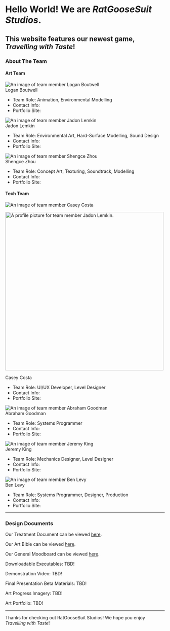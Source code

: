 # Hello World! We are ***RatGooseSuit Studios***.

## This website features our newest game, *Travelling with Taste*!

### About The Team

#### Art Team
![An image of team member Logan Boutwell](./ProfilePictures/Logan_Boutwell.jpg)<br>
Logan Boutwell
- Team Role: Animation, Environmental Modelling
- Contact Info:
- Portfolio Site:

![An image of team member Jadon Lemkin](./ProfilePictures/Jadon_Lemkin.png)<br>
Jadon Lemkin
- Team Role: Environmental Art, Hard-Surface Modelling, Sound Design
- Contact Info:
- Portfolio Site:

![An image of team member Shengce Zhou]()<br>
Shengce Zhou
- Team Role: Concept Art, Texturing, Soundtrack, Modelling
- Contact Info:
- Portfolio Site:

#### Tech Team
![An image of team member Casey Costa](/ProfilePictures/Casey_Costa.jpg)<br>

<img src="/ProfilePictures/Jadon_Lemkin.png" alt="A profile picture for team member Jadon Lemkin." width="500">

Casey Costa
- Team Role: UI/UX Developer, Level Designer
- Contact Info:
- Portfolio Site:

![An image of team member Abraham Goodman](./ProfilePictures/Abraham_Goodman.jpg)<br>
Abraham Goodman
- Team Role: Systems Programmer
- Contact Info:
- Portfolio Site:

![An image of team member Jeremy King](./ProfilePictures/Jeremy_King.jpg)<br>
Jeremy King
- Team Role: Mechanics Designer, Level Designer
- Contact Info:
- Portfolio Site:

![An image of team member Ben Levy](./ProfilePictures/Ben_Levy.JPEG)<br>
Ben Levy
- Team Role: Systems Programmer, Designer, Production
- Contact Info:
- Portfolio Site:

---

### Design Documents

Our Treatment Document can be viewed [here](https://docs.google.com/document/d/1yQCKmlCB_aOYfUYNSvvhvCBOGQCmq55llBtxgCiq7kg/edit?usp=sharing).

Our Art Bible can be viewed [here](https://docs.google.com/document/d/1_azlsXkz_4Q3rQu0NJLJ3a431V93jmh4QpL5eq15vqQ/edit?usp=sharing).

Our General Moodboard can be viewed [here](https://miro.com/app/board/uXjVIMrTzOM=/).

Downloadable Executables: TBD!

Demonstration Video: TBD!

Final Presentation Beta Materials: TBD!

Art Progress Imagery: TBD!

Art Portfolio: TBD!

---

Thanks for checking out RatGooseSuit Studios! We hope you enjoy *Travelling with Taste*!